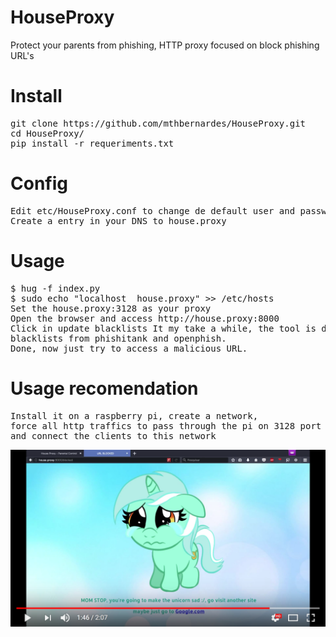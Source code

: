 # HouseProxy
Protect your parents from phishing, HTTP proxy focused on block phishing URL's

# Install
<pre>
git clone https://github.com/mthbernardes/HouseProxy.git
cd HouseProxy/
pip install -r requeriments.txt
</pre>

# Config
<pre>
Edit etc/HouseProxy.conf to change de default user and password
Create a entry in your DNS to house.proxy
</pre>

# Usage
<pre>
$ hug -f index.py
$ sudo echo "localhost  house.proxy" >> /etc/hosts
Set the house.proxy:3128 as your proxy
Open the browser and access http://house.proxy:8000
Click in update blacklists It my take a while, the tool is downloading
blacklists from phishitank and openphish.
Done, now just try to access a malicious URL.
</pre>

# Usage recomendation
<pre>
Install it on a raspberry pi, create a network,
force all http traffics to pass through the pi on 3128 port (transparent proxy),
and connect the clients to this network
</pre>

[![HouseProxy Usage](youtube.png)](https://youtu.be/19bZr2VNTdo)
